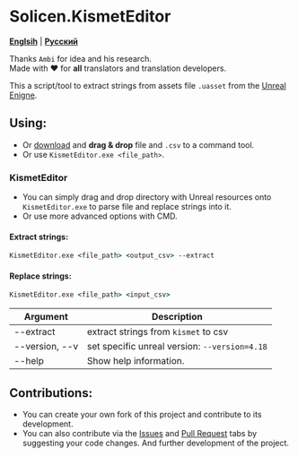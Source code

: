 # Solicen.KismetEditor

[**Englsih**](/README.md) | [**Русский**](./docs/ru/README.ru.md)

Thanks `Ambi` for idea and his research. <br>
Made with ❤️ for **all** translators and translation developers.

This a script/tool to extract strings from assets file `.uasset` from the [Unreal Enigne](https://www.unrealengine.com/). 

## Using:
* Or [download](https://github.com/SolicenTEAM/KismetEditor/releases) and **drag & drop** file and `.csv` to a command tool.
* Or use `KismetEditor.exe <file_path>`.

### KismetEditor
* You can simply drag and drop directory with Unreal resources onto `KismetEditor.exe` to parse file and replace strings into it. 
* Or use more advanced options with CMD.

#### Extract strings:
```cmd
KismetEditor.exe <file_path> <output_csv> --extract
```
#### Replace strings:
```cmd 
KismetEditor.exe <file_path> <input_csv> 
```
| Argument | Description |
|----------|-------------|
| --extract | extract strings from `kismet` to csv
| --version, --v | set specific unreal version: `--version=4.18`
| --help | Show help information.

## Contributions:
* You can create your own fork of this project and contribute to its development.
* You can also contribute via the [Issues](https://github.com/SolicenTEAM/KismetEditor/issues) and [Pull Request](https://github.com/SolicenTEAM/KismetEditor/pulls) tabs by suggesting your code changes. And further development of the project. 

